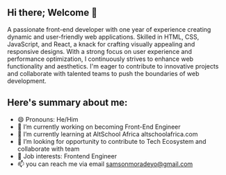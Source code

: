 ## Hi there; Welcome 👋 

<!--
**psalmotee/psalmotee** is a ✨ _special_ ✨ repository because its `README.md` (this file) appears on your GitHub profile.

Here are some ideas to get you started:

- 🔭 I’m currently working on ...
- 🌱 I’m currently learning ...
- 👯 I’m looking to collaborate on ...
- 🤔 I’m looking for help with ...
- 💬 Ask me about ...
- 📫 How to reach me: ...
- 😄 Pronouns: ...
- ⚡ Fun fact: ...
-->
A passionate front-end developer with one year of experience creating dynamic and user-friendly web applications. Skilled in HTML, CSS, JavaScript, and React, a knack for crafting visually appealing and responsive designs. With a strong focus on user experience and performance optimization, I continuously strives to enhance web functionality and aesthetics. I'm eager to contribute to innovative projects and collaborate with talented teams to push the boundaries of web development.

## Here's summary about me:
- 😄 Pronouns: He/Him
- 🔭 I’m currently working on becoming Front-End Engineer
- 🌱 I’m currently learning at AltSchool Africa altschoolafrica.com
- 👯 I’m looking for opportunity to contribute to Tech Ecosystem and collaborate with team
- 💼 Job interests: Frontend Engineer
- 📫 you can reach me via email samsonmoradeyo@gmail.com
